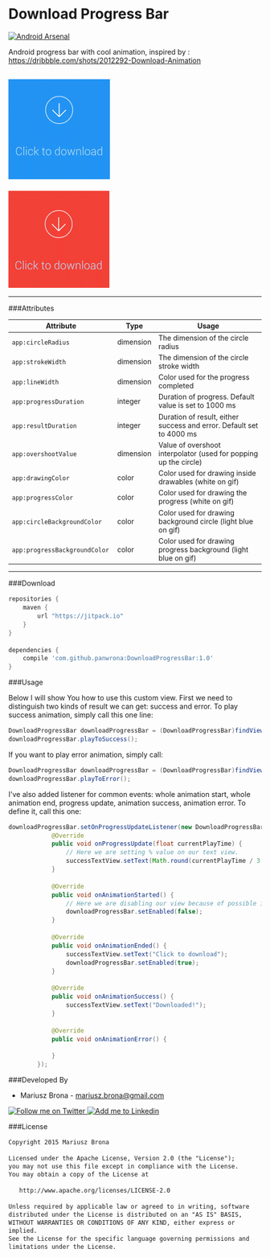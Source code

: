 # Download Progress Bar

[![Android Arsenal](https://img.shields.io/badge/Android%20Arsenal-DownloadProgressBar-green.svg?style=flat)](https://android-arsenal.com/details/1/2059)

Android progress bar with cool animation, inspired by : https://dribbble.com/shots/2012292-Download-Animation

![Download Progress Bar Animation](success.gif)
---
![Download Progress Bar Animation](error.gif)

---
###Attributes

| Attribute                     | Type      | Usage                                                                |
| ----------------------------- | --------- | -------------------------------------------------------------------- |
| `app:circleRadius`            | dimension | The dimension of the circle radius                                   |
| `app:strokeWidth`             | dimension | The dimension of the circle stroke width                             |
| `app:lineWidth`               | dimension | Color used for the progress completed                                |
| `app:progressDuration`        | integer   | Duration of progress. Default value is set to 1000 ms                |
| `app:resultDuration`          | integer   | Duration of result, either success and error. Default set to 4000 ms |
| `app:overshootValue`          | dimension | Value of overshoot interpolator (used for popping up the circle)     |
| `app:drawingColor `           | color     | Color used for drawing inside drawables (white on gif)               |
| `app:progressColor `          | color     | Color used for drawing the progress (white on gif)                   |
| `app:circleBackgroundColor `  | color     | Color used for drawing background circle (light blue on gif)         |
| `app:progressBackgroundColor `| color     | Color used for drawing progress background (light blue on gif)       |

---

###Download

```groovy
repositories {
    maven {
        url "https://jitpack.io"
    }
}

dependencies {
    compile 'com.github.panwrona:DownloadProgressBar:1.0'
}
```

###Usage

Below I will show You how to use this custom view. First we need to distinguish two kinds of result we can get: success and error.
To play success animation, simply call this one line:
```java
DownloadProgressBar downloadProgressBar = (DownloadProgressBar)findViewById(R.id.download_progress_view);
downloadProgressBar.playToSuccess();
```
If you want to play error animation, simply call:
```java
DownloadProgressBar downloadProgressBar = (DownloadProgressBar)findViewById(R.id.download_progress_view);
downloadProgressBar.playToError();
```
I've also added listener for common events: whole animation start, whole animation end, progress update, animation success, animation error.
To define it, call this one:
```java
downloadProgressBar.setOnProgressUpdateListener(new DownloadProgressBar.OnProgressUpdateListener() {
            @Override
            public void onProgressUpdate(float currentPlayTime) {
                // Here we are setting % value on our text view.
                successTextView.setText(Math.round(currentPlayTime / 3.6) + " %");
            }

            @Override
            public void onAnimationStarted() {
                // Here we are disabling our view because of possible interactions while animating.
                downloadProgressBar.setEnabled(false);
            }

            @Override
            public void onAnimationEnded() {
                successTextView.setText("Click to download");
                downloadProgressBar.setEnabled(true);
            }

            @Override
            public void onAnimationSuccess() {
                successTextView.setText("Downloaded!");
            }

            @Override
            public void onAnimationError() {

            }
        });
```
###Developed By
- Mariusz Brona - <mariusz.brona@gmail.com>

<a href="https://twitter.com/pan_wrona">
  <img alt="Follow me on Twitter" src="http://imageshack.us/a/img812/3923/smallth.png" />
</a>

<a href="pl.linkedin.com/in/mariuszbrona">
  <img alt="Add me to Linkedin" src="http://imageshack.us/a/img41/7877/smallld.png" />
</a>

###License

```
Copyright 2015 Mariusz Brona

Licensed under the Apache License, Version 2.0 (the "License");
you may not use this file except in compliance with the License.
You may obtain a copy of the License at

   http://www.apache.org/licenses/LICENSE-2.0

Unless required by applicable law or agreed to in writing, software
distributed under the License is distributed on an "AS IS" BASIS,
WITHOUT WARRANTIES OR CONDITIONS OF ANY KIND, either express or implied.
See the License for the specific language governing permissions and
limitations under the License.
```

